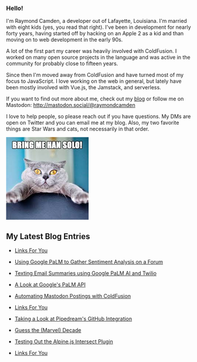 ### Hello!

I'm Raymond Camden, a developer out of Lafayette, Louisiana. I'm married with eight kids (yes, you read that right). I've been in development for nearly forty years, having started off by hacking on an Apple 2 as a kid and than moving on to web development in the early 90s.

A lot of the first part my career was heavily involved with ColdFusion. I worked on many open source projects in the language and was active in the community for probably close to fifteen years. 

Since then I'm moved away from ColdFusion and have turned most of my focus to JavaScript. I love working on the web in general, but lately have been mostly involved with Vue.js, the Jamstack, and serverless. 

If you want to find out more about me, check out my [blog](https://www.raymondcamden.com) or follow me on Mastodon: <http://mastodon.social/@raymondcamden>

I love to help people, so please reach out if you have questions. My DMs are open on Twitter and you can email me at my blog. Also, my two favorite things are Star Wars and cats, not necessarily in that order.

![Star Wars cat](https://raw.githubusercontent.com/cfjedimaster/cfjedimaster/master/cat.jpg)

<!-- RSS -->
## My Latest Blog Entries

* [Links For You](https://www.raymondcamden.com/2023/10/22/links-for-you)

* [Using Google PaLM to Gather Sentiment Analysis on a Forum](https://www.raymondcamden.com/2023/10/16/using-google-palm-to-gather-sentiment-analysis-on-a-forum)

* [Texting Email Summaries using Google PaLM AI and Twilio](https://www.raymondcamden.com/2023/10/13/texting-email-summaries-using-google-palm-ai-and-twilio)

* [A Look at Google's PaLM API](https://www.raymondcamden.com/2023/10/12/a-look-at-googles-palm-api)

* [Automating Mastodon Postings with ColdFusion](https://www.raymondcamden.com/2023/10/05/automating-mastodon-postings-with-coldfusion)

* [Links For You](https://www.raymondcamden.com/2023/10/01/links-for-you)

* [Taking a Look at Pipedream's GitHub Integration](https://www.raymondcamden.com/2023/09/29/taking-a-look-at-pipedreams-github-integration)

* [Guess the (Marvel) Decade](https://www.raymondcamden.com/2023/09/26/guess-the-marvel-decade)

* [Testing Out the Alpine.js Intersect Plugin](https://www.raymondcamden.com/2023/09/20/testing-out-the-alpinejs-intersect-plugin)

* [Links For You](https://www.raymondcamden.com/2023/09/17/links-for-you)

<!-- ENDRSS -->

